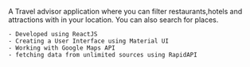 A Travel advisor application where you can filter restaurants,hotels and attractions with in your location. You can also search for places.

	- Developed using ReactJS
	- Creating a User Interface using Material UI
	- Working with Google Maps API
	- fetching data from unlimited sources using RapidAPI